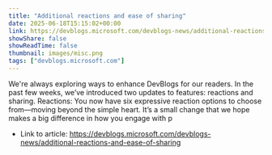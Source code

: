 ```yaml
---
title: "Additional reactions and ease of sharing"
date: 2025-06-18T15:15:02+00:00
link: https://devblogs.microsoft.com/devblogs-news/additional-reactions-and-ease-of-sharing
showShare: false
showReadTime: false
thumbnail: images/misc.png
tags: ["devblogs.microsoft.com"]
---
```

We're always exploring ways to enhance DevBlogs for our readers. In the past few weeks, we’ve introduced two updates to features: reactions and sharing. Reactions: You now have six expressive reaction options to choose from—moving beyond the simple heart. It’s a small change that we hope makes a big difference in how you engage with p

- Link to article: https://devblogs.microsoft.com/devblogs-news/additional-reactions-and-ease-of-sharing